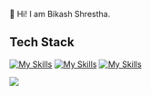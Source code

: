 👋 Hi! I am Bikash Shrestha.


## Tech Stack
[![My Skills](https://skillicons.dev/icons?i=python,js)](https://skillicons.dev)
[![My Skills](https://skillicons.dev/icons?i=react)](https://skillicons.dev)
[![My Skills](https://skillicons.dev/icons?i=git)](https://skillicons.dev)



![](https://komarev.com/ghpvc/?username=bixash&color=green)
 
<!-- ![Medium](https://user-images.githubusercontent.com/83506059/183006012-4897ecfe-c827-49bd-a9e9-87c8a1a78378.jpg) -->
